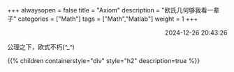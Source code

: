 +++
alwaysopen = false
title = "Axiom"
description = "欧氏几何够我看一辈子"
categories = ["Math"]
tags = ["Math","Matlab"]
weight = 1
+++
<p align="right">2024-12-26   20:43:26</p>

公理之下，欧式不朽(*^_^*)

{{% children containerstyle="div" style="h2" description=true %}}